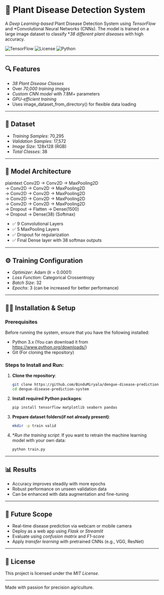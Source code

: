 # 🌿 Plant Disease Detection System

A *Deep Learning-based* Plant Disease Detection System using *TensorFlow* and *Convolutional Neural Networks (CNNs). The model is trained on a large image dataset to classify **38 different plant diseases* with high accuracy.

![TensorFlow](https://img.shields.io/badge/Built%20With-TensorFlow-orange?style=for-the-badge&logo=tensorflow)
![License](https://img.shields.io/github/license/yourusername/plant-disease-detection?style=for-the-badge)
![Python](https://img.shields.io/badge/Python-3.10+-blue?style=for-the-badge&logo=python)

---

## 🔍 Features

- *38 Plant Disease Classes*
- Over *70,000 training images*
- *Custom CNN model* with 7.8M+ parameters
- *GPU-efficient training*
- Uses image_dataset_from_directory() for flexible data loading

---

## 📁 Dataset

- *Training Samples*: 70,295
- *Validation Samples*: 17,572
- *Image Size*: 128x128 (RGB)
- *Total Classes*: 38

---

## 🧠 Model Architecture

plaintext
Conv2D -> Conv2D -> MaxPooling2D  
-> Conv2D -> Conv2D -> MaxPooling2D  
-> Conv2D -> Conv2D -> MaxPooling2D  
-> Conv2D -> Conv2D -> MaxPooling2D  
-> Conv2D -> Conv2D -> MaxPooling2D  
-> Dropout -> Flatten -> Dense(1500)  
-> Dropout -> Dense(38) (Softmax)  


- ✅ 9 Convolutional Layers  
- ✅ 5 MaxPooling Layers  
- ✅ Dropout for regularization  
- ✅ Final Dense layer with 38 softmax outputs

---

## ⚙ Training Configuration

- *Optimizer*: Adam (lr = 0.0001)  
- *Loss Function*: Categorical Crossentropy  
- *Batch Size*: 32  
- *Epochs*: 3 (can be increased for better performance)

---

## 🧑‍💻 Installation & Setup

### Prerequisites

Before running the system, ensure that you have the following installed:
- Python 3.x (You can download it from https://www.python.org/downloads/)
- Git (For cloning the repository)

### Steps to Install and Run:

1. **Clone the repository**:
    ```bash
    git clone https://github.com/BinduMiryala/dengue-disease-prediction-system.git
    cd dengue-disease-prediction-system
    ```
2. **Install required Python packages**:
    ```bash
    pip install tensorflow matplotlib seaborn pandas
    ```

3. **Prepare dataset folders(if not already present)**:
    ```bash
    mkdir -p train valid
    ```
4. **Run the training script*:
    If you want to retrain the machine learning model with your own data:
    ```bash
    python train.py
    ```
---

## 📊 Results

- Accuracy improves steadily with more epochs
- Robust performance on unseen validation data
- Can be enhanced with data augmentation and fine-tuning

---

## 🚀 Future Scope

- Real-time disease prediction via webcam or mobile camera  
- Deploy as a web app using *Flask* or *Streamlit*  
- Evaluate using *confusion matrix* and *F1-score*  
- Apply *transfer learning* with pretrained CNNs (e.g., VGG, ResNet)

---

## 📝 License

This project is licensed under the *MIT License*.

---

Made with passion for precision agriculture.
